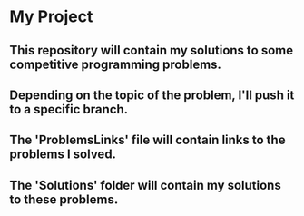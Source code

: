 # My Project
## This repository will contain my solutions to some competitive programming problems.
## Depending on the topic of the problem, I'll push it to a specific branch.
## The 'ProblemsLinks' file will contain links to the problems I solved.
## The 'Solutions' folder will contain my solutions to these problems.
